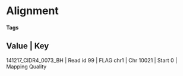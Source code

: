 # Alignment

#### Tags
Value | Key
-----
141217_CIDR4_0073_BH | Read id
99 | FLAG
chr1 | Chr
10021 | Start
0 | Mapping Quality

